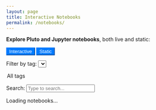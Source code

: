 ```yaml
---
layout: page
title: Interactive Notebooks
permalink: /notebooks/
---
```


<style>
.btn-group .btn-outline-primary.type-toggle.active {
  background-color: #007bff !important;
  color: white !important;
  border-color: #007bff !important;
}
.btn-group .btn-outline-secondary.type-toggle.active {
  background-color: rgb(148, 100, 188) !important;
  color: white !important;
  border-color: rgb(148, 100, 188) !important;
}
</style>

<p><strong>Explore Pluto and Jupyter notebooks</strong>, both live and static:</p>

<!-- Type Filter Pills -->
<div class="btn-group mb-3" role="group" aria-label="Type filter">
  <button type="button" class="btn btn-outline-primary active type-toggle" data-type="interactive">Interactive</button>
  <button type="button" class="btn btn-outline-primary active type-toggle" data-type="static">Static</button>
</div>

<!-- Tag Filter -->
<label for="tag-filter">Filter by tag:</label>
<select id="tag-filter" class="form-control mb-3" style="max-width: 300px;">
  <option value="">All tags</option>
</select>

<!-- Search Bar -->
<label for="search-input">Search:</label>
<input type="text" id="search-input" class="form-control mb-4" placeholder="Type to search..." style="max-width: 400px;" />

<!-- Notebook List -->
<div id="notebook-list">
  <p>Loading notebooks...</p>
</div>

<script>
const metadata = {{ site.data.notebooks | jsonify }};
const INTERACTIVE_BASE = "https://pluto-slider-server-production.up.railway.app/";
const STATIC_BASE = "https://smgroves.github.io/julia/";

let allNotebooks = [];
function normalizeMeta() {
  allNotebooks = Object.entries(metadata).map(([key, data]) => {
    const type = data.type || (key.includes("interactive") ? "interactive" : "static");
    const dateStr = data.date || "2000-01-01"; // fallback for undated entries

    return {
      key,
      title: data.title || key,
      description: data.description || "",
      tags: data.tags || [],
      type,
      date: new Date(dateStr),
      url: data.url || (type === "interactive"
        ? `https://pluto-slider-server-production.up.railway.app/${key}.html`
        : data.static_url || `https://smgroves.github.io/julia/${key}.html`),
      binder_url: data.binder_url || null
    };
  });

  // Sort newest to oldest
  allNotebooks.sort((a, b) => b.date - a.date);
}

function buildTagDropdown() {
  const tagSet = new Set();
  allNotebooks.forEach(n => (n.tags || []).forEach(tag => tagSet.add(tag)));

  const tagSelect = document.getElementById("tag-filter");
  tagSet.forEach(tag => {
    const opt = document.createElement("option");
    opt.value = tag;
    opt.textContent = tag;
    tagSelect.appendChild(opt);
  });
}

function renderList() {
  const container = document.getElementById("notebook-list");
  const searchTerm = document.getElementById("search-input").value.toLowerCase();
  const selectedTag = document.getElementById("tag-filter").value;
  const activeTypes = Array.from(document.querySelectorAll(".btn-group .btn.active")).map(btn => btn.dataset.type);

  const filtered = allNotebooks.filter(n => {
    const matchesType = activeTypes.includes(n.type);
    const matchesTag = !selectedTag || n.tags.includes(selectedTag);
    const matchesSearch = n.title.toLowerCase().includes(searchTerm) || n.description.toLowerCase().includes(searchTerm);
    return matchesType && matchesTag && matchesSearch;
  });

  container.innerHTML = filtered.length
    ? ""
    : "<p>No notebooks match your filters.</p>";

  filtered.forEach(n => {
    const item = document.createElement("div");
    item.className = "mb-4";

    const badgeClass = n.type === "interactive" ? "primary" : "secondary";
    const binderBtn = n.binder_url
      ? `<a href="${n.binder_url}" class="btn btn-sm btn-outline-secondary ml-2" target="_blank">Launch in Binder</a>`
      : "";

    item.innerHTML = `
      <h4>
        <a href="${n.url}" target="_blank">${n.title}</a>
        ${binderBtn}
        <span class="badge badge-${badgeClass} ml-2">${n.type}</span>
      </h4>
      <p>${n.description}</p>
        ${n.date ? `<p style="font-size: 0.9em; color: #777;">Date: ${n.date.toLocaleDateString()}</p>` : ""}

      ${n.tags.length ? `<p style="font-size: 0.9em; color: #555;">Tags: ${n.tags.join(", ")}</p>` : ""}
    `;
    container.appendChild(item);
  });
}

document.addEventListener("DOMContentLoaded", () => {
  normalizeMeta();
  buildTagDropdown();
  renderList();

  document.getElementById("search-input").addEventListener("input", renderList);
  document.getElementById("tag-filter").addEventListener("change", renderList);

  document.querySelectorAll(".btn-group .btn").forEach(btn => {
    btn.addEventListener("click", () => {
      btn.classList.toggle("active");
      renderList();
    });
  });
});
</script>
